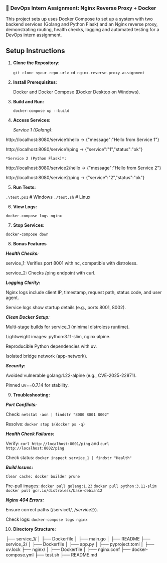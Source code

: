 ### 🧪 **DevOps Intern Assignment: Nginx Reverse Proxy + Docker**

This project sets up uses Docker Compose to set up a system with two backend services (Golang and Python Flask) and an Nginx reverse proxy, demonstrating routing, health checks, logging and automated testing for a DevOps intern assignment.

## Setup Instructions
1. **Clone the Repository**:
   
    `git clone <your-repo-url>`
    `cd nginx-reverse-proxy-assignment`

2. **Install Prerequisites**:
   
     Docker and Docker Compose (Docker Desktop on Windows).

3. **Build and Run:**

    `docker-compose up --build`

4. **Access Services:**

     *Service 1 (Golang)*:

http://localhost:8080/service1/hello → {"message":"Hello from Service 1"}

http://localhost:8080/service1/ping → {"service":"1","status":"ok"}

    *Service 2 (Python Flask)*:

http://localhost:8080/service2/hello → {"message":"Hello from Service 2"}

http://localhost:8080/service2/ping → {"service":"2","status":"ok"}

5. **Run Tests:**

`.\test.ps1`  # Windows
`./test.sh`   # Linux

6. **View Logs:**

`docker-compose logs nginx`

7. **Stop Services:**

`docker-compose down`

8. **Bonus Features**
   
***Health Checks:***

service_1: Verifies port 8001 with nc, compatible with distroless.

service_2: Checks /ping endpoint with curl.


***Logging Clarity:***

Nginx logs include client IP, timestamp, request path, status code, and user agent.

Service logs show startup details (e.g., ports 8001, 8002).


***Clean Docker Setup:***

Multi-stage builds for service_1 (minimal distroless runtime).

Lightweight images: python:3.11-slim, nginx:alpine.

Reproducible Python dependencies with uv.

Isolated bridge network (app-network).

***Security:***

Avoided vulnerable golang:1.22-alpine (e.g., CVE-2025-22871).

Pinned uv==0.7.14 for stability.

9. **Troubleshooting:**
   
***Port Conflicts:***

Check: `netstat -aon | findstr "8080 8001 8002"`

Resolve: `docker stop $(docker ps -q)`

***Health Check Failures:***

Verify: `curl http://localhost:8001/ping` and `curl http://localhost:8002/ping`

Check status: `docker inspect service_1 | findstr "Health"`

***Build Issues:***

`Clear cache: docker builder prune`

Pre-pull images:
`docker pull golang:1.23`
`docker pull python:3.11-slim`
`docker pull gcr.io/distroless/base-debian12`

***Nginx 404 Errors:***

Ensure correct paths (/service1/*, /service2/*).

Check logs: `docker-compose logs nginx`

10. **Directory Structure:**

├── service_1/
│   ├── Dockerfile
│   ├── main.go
│   ├── README
├── service_2/
│   ├── Dockerfile
│   ├── app.py
│   ├── pyproject.toml
│   ├── uv.lock
├── nginx/
│   ├── Dockerfile
│   ├── nginx.conf
├── docker-compose.yml
├── test.sh
├── README.md






    

    
